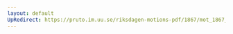 ```yaml
---
layout: default
UpRedirect: https://pruto.im.uu.se/riksdagen-motions-pdf/1867/mot_1867__ak__45/mot_1867__ak__45-001.pdf
---
```

